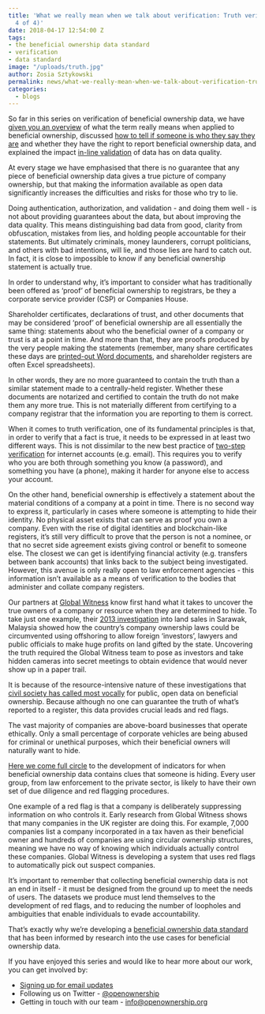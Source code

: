 ```yaml
---
title: 'What we really mean when we talk about verification: Truth verification (part
  4 of 4)'
date: 2018-04-17 12:54:00 Z
tags:
- the beneficial ownership data standard
- verification
- data standard
image: "/uploads/truth.jpg"
author: Zosia Sztykowski
permalink: news/what-we-really-mean-when-we-talk-about-verification-truth-verification-part-4-of-4/
categories:
  - blogs
---
```


So far in this series on verification of beneficial ownership data, we have [given you an overview](https://openownership.org/news/what-we-really-mean-when-we-talk-about-verification-part-1-of-4/) of what the term really means when applied to beneficial ownership, discussed [how to tell if someone is who they say they are](https://openownership.org/news/what-we-really-mean-when-we-talk-about-verification-authentication-and-authorization-part-2-of-4/) and whether they have the right to report beneficial ownership data, and explained the impact [in-line validation](https://openownership.org/news/what-we-really-mean-when-we-talk-about-verification-validation-part-3-of-4/) of data has on data quality.

At every stage we have emphasised that there is no guarantee that any piece of beneficial ownership data gives a true picture of company ownership, but that making the information available as open data significantly increases the difficulties and risks for those who try to lie.

Doing authentication, authorization, and validation - and doing them well - is not about providing guarantees about the data, but about improving the data quality. This means distinguishing bad data from good, clarity from obfuscation, mistakes from lies, and holding people accountable for their statements. But ultimately criminals, money launderers, corrupt politicians, and others with bad intentions, will lie, and those lies are hard to catch out. In fact, it is close to impossible to know if any beneficial ownership statement is actually true.

In order to understand why, it’s important to consider what has traditionally been offered as ‘proof’ of beneficial ownership to registrars, be they a corporate service provider (CSP) or Companies House.

Shareholder certificates, declarations of trust, and other documents that may be considered ‘proof’ of beneficial ownership are all essentially the same thing: statements about who the beneficial owner of a company or trust is at a point in time. And more than that, they are proofs produced by the very people making the statements (remember, many share certificates these days are [printed-out Word documents](https://www.jonathanlea.net/2013/free-share-certificate-template/), and shareholder registers are often Excel spreadsheets).

In other words, they are no more guaranteed to contain the truth than a similar statement made to a centrally-held register. Whether these documents are notarized and certified to contain the truth do not make them any more true. This is not materially different from certifying to a company registrar that the information you are reporting to them is correct.

When it comes to truth verification, one of its fundamental principles is that, in order to verify that a fact is true, it needs to be expressed in at least two different ways. This is not dissimilar to the new best practice of [two-step verification](https://www.google.com/landing/2step/) for internet accounts (e.g. email). This requires you to verify who you are both through something you know (a password), and something you have (a phone), making it harder for anyone else to access your account.

On the other hand, beneficial ownership is effectively a statement about the material conditions of a company at a point in time. There is no second way to express it, particularly in cases where someone is attempting to hide their identity. No physical asset exists that can serve as proof you own a company. Even with the rise of digital identities and blockchain-like registers, it’s still very difficult to prove that the person is not a nominee, or that no secret side agreement exists giving control or benefit to someone else. The closest we can get is identifying financial activity (e.g. transfers between bank accounts) that links back to the subject being investigated. However, this avenue is only really open to law enforcement agencies - this information isn’t available as a means of verification to the bodies that administer and collate company registers.

Our partners at [Global Witness](https://www.globalwitness.org/) know first hand what it takes to uncover the true owners of a company or resource when they are determined to hide. To take just one example, their [2013 investigation](https://www.youtube.com/watch?time_continue=728&v=_1RRNggnM6A) into land sales in Sarawak, Malaysia showed how the country’s company ownership laws could be circumvented using offshoring to allow foreign ‘investors’, lawyers and public officials to make huge profits on land gifted by the state. Uncovering the truth required the Global Witness team to pose as investors and take hidden cameras into secret meetings to obtain evidence that would never show up in a paper trail.

It is because of the resource-intensive nature of these investigations that [civil society has called most vocally](https://www.globalwitness.org/en/press-releases/new-global-register-shine-light-anonymous-companies-root-cause-corrupt-illegal-activities/) for public, open data on beneficial ownership. Because although no one can guarantee the truth of what’s reported to a register, this data provides crucial leads and red flags.

The vast majority of companies are above-board businesses that operate ethically. Only a small percentage of corporate vehicles are being abused for criminal or unethical purposes, which their beneficial owners will naturally want to hide.

[Here we come full circle](https://openownership.org/news/what-we-really-mean-when-we-talk-about-verification-part-1-of-4/) to the development of indicators for when beneficial ownership data contains clues that someone is hiding. Every user group, from law enforcement to the private sector, is likely to have their own set of due diligence and red flagging procedures.

One example of a red flag is that a company is deliberately suppressing information on who controls it. Early research from Global Witness shows that many companies in the UK register are doing this. For example, 7,000 companies list a company incorporated in a tax haven as their beneficial owner and hundreds of companies are using circular ownership structures, meaning we have no way of knowing which individuals actually control these companies. Global Witness is developing a system that uses red flags to automatically pick out suspect companies.

It’s important to remember that collecting beneficial ownership data is not an end in itself - it must be designed from the ground up to meet the needs of users. The datasets we produce must lend themselves to the development of red flags, and to reducing the number of loopholes and ambiguities that enable individuals to evade accountability.

That’s exactly why we’re developing a [beneficial ownership data standard](https://register.openownership.org/) that has been informed by research into the use cases for beneficial ownership data.

If you have enjoyed this series and would like to hear more about our work, you can get involved by:

* [Signing up for email updates](https://openownership.org/get-involved/)
* Following us on Twitter - [@openownership](https://twitter.com/OpenOwnership)
* Getting in touch with our team - [info@openownership.org](mailto:info@openownership.org)
